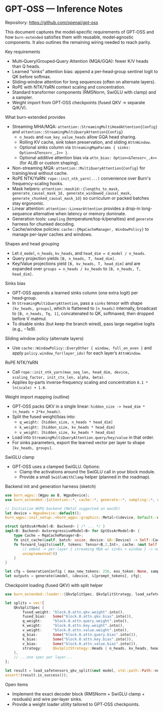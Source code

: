# GPT‑OSS — Inference Notes

Repository: https://github.com/openai/gpt-oss

This document captures the model‑specific requirements of GPT‑OSS and how `burn‑extended` satisfies them with reusable, model‑agnostic components. It also outlines the remaining wiring needed to reach parity.

Key requirements
- Multi‑Query/Grouped‑Query Attention (MQA/GQA): fewer K/V heads than Q heads.
- Learned “sinks” attention bias: append a per‑head‑group sentinel logit to QK before softmax.
- Sliding‑window attention for long sequences (often on alternate layers).
- RoPE with NTK/YaRN context scaling and concentration.
- Standard transformer components (RMSNorm, SwiGLU with clamp) and a sampler.
- Weight import from GPT‑OSS checkpoints (fused QKV → separate Q/K/V).

What burn-extended provides
- Streaming MHA/MQA: `attention::StreamingMultiHeadAttention{Config}` and `attention::StreamingMultiQueryAttention{Config}`
  - `n_heads` and `num_key_value_heads` allow GQA head sharing.
  - Rolling KV cache, sink token preservation, and sliding `AttnWindow`.
  - Optional sinks column via `StreamingMqaParams { sinks: Option<&Tensor<_,2>> }`.
  - Optional additive attention bias via `attn_bias: Option<&Tensor<_,4>>` (for ALiBi or custom shaping).
- Non-streaming MQA: `attention::MultiQueryAttention{Config}` for training/eval without cache.
- RoPE NTK/YaRN: `rope::init_ntk_yarn(...)` convenience over Burn's frequency-scaling hooks.
- Mask helpers: `attention::mask1d::{lengths_to_mask, generate_causal_mask_1d, generate_windowed_causal_mask, generate_chunked_causal_mask_1d}` so curriculum or packed batches stay ergonomic.
- Linear attention: `attention::LinearAttention` provides a drop-in long-sequence alternative when latency or memory dominate.
- Generation tools: `sampling` (temperature/top-k/penalties) and `generate` harness for chunked decoding.
- Cache/window policies: `cache::{MqaCacheManager, WindowPolicy}` to manage per-layer caches and windows.

Shapes and head grouping
- Let `d_model`, `n_heads`, `kv_heads`, and `head_dim = d_model / n_heads`.
- Query projection yields `[B, n_heads, T, head_dim]`.
- Key/Value projections yield `[B, kv_heads, T, head_dim]` and are expanded over `groups = n_heads / kv_heads` to `[B, n_heads, T, head_dim]`.

Sinks bias
- GPT‑OSS appends a learned sinks column (one extra logit) per head‑group.
- In `StreamingMultiQueryAttention`, pass a `sinks` tensor with shape `[kv_heads, groups]`, which is flattened to `[n_heads]` internally, broadcast to `[B, n_heads, Tq, 1]`, concatenated to QK, softmaxed, then dropped before V matmul.
- To disable sinks (but keep the branch wired), pass large negative logits (e.g., −1e9).

Sliding window policy (alternate layers)
- Use `cache::WindowPolicy::EveryOther { window, full_on_even }` and apply `policy.window_for(layer_idx)` for each layer’s `AttnWindow`.

RoPE NTK/YaRN
- Call `rope::init_ntk_yarn(max_seq_len, head_dim, device, scaling_factor, init_ctx_len, alpha, beta)`.
- Applies by‑parts inverse‑frequency scaling and concentration `0.1 * ln(scale) + 1.0`.

Weight import mapping (outline)
- GPT‑OSS packs QKV in a single linear: `hidden_size -> head_dim * (n_heads + 2*kv_heads)`.
- Split the fused weight/bias into:
  - `q_weight: [hidden_size, n_heads * head_dim]`
  - `k_weight: [hidden_size, kv_heads * head_dim]`
  - `v_weight: [hidden_size, kv_heads * head_dim]`
- Load into `StreamingMultiQueryAttention.query/key/value` in that order.
- For sinks parameters, export the learned vector per layer to shape `[kv_heads, groups]`.

SwiGLU clamp
- GPT‑OSS uses a clamped SwiGLU. Options:
  - Clamp the activations around the SwiGLU call in your block module.
  - Provide a small `SwiGluWithClamp` helper (planned in the roadmap).

Backend init and generation harness (sketch)
```rust
use burn_wgpu::{Wgpu as B, WgpuDevice};
use burn_extended::{attention::*, cache::*, generate::*, sampling::*, rope, loader};

// Initialize WGPU backend (Metal suggested on macOS)
let device = WgpuDevice::default();
burn_wgpu::init_setup::<burn_wgpu::graphics::Metal>(&device, Default::default());

struct GptOssArModel<B: Backend> { /* ... */ }
impl<B: Backend> AutoregressiveModel<B> for GptOssArModel<B> {
    type Cache = MqaCacheManager<B>;
    fn init_cache(&self, batch: usize, device: &B::Device) -> Self::Cache { /* allocate per-layer caches */ }
    fn forward_logits(&self, tokens: Tensor<B,2,Int>, cache: &mut Self::Cache, start_pos: usize, window: AttnWindow) -> Tensor<B,2> {
        // embed -> per-layer { streaming MQA w/ sinks + window } -> norm -> lm_head
        unimplemented!()
    }
}

let cfg = GenerationConfig { max_new_tokens: 256, eos_token: None, sampler: SamplerConfig { temperature: 0.8, top_k: Some(50), ..Default::default() }, window: AttnWindow::Window(4096) };
let outputs = generate(&model, &device, &[prompt_tokens], cfg);
```

Checkpoint loading (fused QKV) with split helper
```rust
use burn_extended::loader::{QkvSplitSpec, QkvSplitStrategy, load_safetensors_qkv_split};

let splits = vec![
    QkvSplitSpec {
        fused_weight: "block.0.attn.qkv.weight".into(),
        fused_bias:   Some("block.0.attn.qkv.bias".into()),
        q_weight:     "block.0.attn.query.weight".into(),
        k_weight:     "block.0.attn.key.weight".into(),
        v_weight:     "block.0.attn.value.weight".into(),
        q_bias:       Some("block.0.attn.query.bias".into()),
        k_bias:       Some("block.0.attn.key.bias".into()),
        v_bias:       Some("block.0.attn.value.bias".into()),
        strategy:     QkvSplitStrategy::Heads { n_heads, kv_heads, head_dim },
    },
    // ...one spec per layer...
];

let result = load_safetensors_qkv_split(&mut model, std::path::Path::new("model.safetensors"), &splits, /*from_pytorch*/ true, /*allow_partial*/ true, /*validate*/ false)?;
assert!(result.is_success());
```

Open items
- Implement the exact decoder block (RMSNorm + SwiGLU clamp + residuals) and wire per‑layer sinks.
- Provide a weight loader utility tailored to GPT‑OSS checkpoints.
